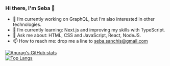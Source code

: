 ### Hi there, I'm Seba 👋

- 🔭 I’m currently working on GraphQL, but I’m also interested in other technologies.
- 🌱 I’m currently learning: Next.js and improving my skills with TypeScript.
- 💬 Ask me about: HTML, CSS and JavaScript, React, NodeJS.
- 📫 How to reach me: drop me a line to seba.sanchis@gmail.com

[![Anurag's GitHub stats](https://github-readme-stats.vercel.app/api?username=seba-sanchis)](https://github.com/anuraghazra/github-readme-stats)
<br/>
[![Top Langs](https://github-readme-stats.vercel.app/api/top-langs/?username=seba-sanchis&layout=compact)](https://github.com/anuraghazra/github-readme-stats)
